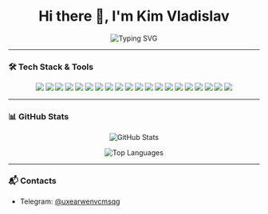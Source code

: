 <h1 align="center">Hi there 👋, I'm Kim Vladislav</h1>

<p align="center">
  <img src="https://readme-typing-svg.herokuapp.com?font=Fira+Code&size=22&pause=1000&color=00CCFF&center=true&width=435&lines=Frontend+Developer;React+%7C+Next.js+%7C+TypeScript+Enthusiast;Clean+Code+%26+UI%2FUX+Lover" alt="Typing SVG" />
</p>

---

### 🛠️ Tech Stack & Tools

<p align="center">
  <img src="https://img.shields.io/badge/-JavaScript-F7DF1E?style=flat&logo=javascript&logoColor=000" />
  <img src="https://img.shields.io/badge/-TypeScript-3178C6?style=flat&logo=typescript&logoColor=fff" />
  <img src="https://img.shields.io/badge/-React-61DAFB?style=flat&logo=react&logoColor=000" />
  <img src="https://img.shields.io/badge/-Next.js-000000?style=flat&logo=next.js&logoColor=fff" />
  <img src="https://img.shields.io/badge/-Node.js-339933?style=flat&logo=node.js&logoColor=fff" />
  <img src="https://img.shields.io/badge/-SCSS-CC6699?style=flat&logo=sass&logoColor=fff" />
  <img src="https://img.shields.io/badge/-HTML5-E34F26?style=flat&logo=html5&logoColor=fff" />
  <img src="https://img.shields.io/badge/-CSS3-1572B6?style=flat&logo=css3&logoColor=fff" />
  <img src="https://img.shields.io/badge/-RTK-764ABC?style=flat&logo=redux&logoColor=fff" />
  <img src="https://img.shields.io/badge/-Zustand-000000?style=flat&logo=zustand&logoColor=white" />
  <img src="https://img.shields.io/badge/-React%20Router-CA4245?style=flat&logo=reactrouter&logoColor=white" />
  <img src="https://img.shields.io/badge/-Git-F05032?style=flat&logo=git&logoColor=white" />
  <img src="https://img.shields.io/badge/-Express.js-000000?style=flat&logo=express&logoColor=white" />
  <img src="https://img.shields.io/badge/-Firebase-FFCA28?style=flat&logo=firebase&logoColor=000" />
  <img src="https://img.shields.io/badge/-Postman-FF6C37?style=flat&logo=postman&logoColor=white" />
  <img src="https://img.shields.io/badge/-Insomnia-4000BF?style=flat&logo=insomnia&logoColor=white" />
  <img src="https://img.shields.io/badge/-Python-3776AB?style=flat&logo=python&logoColor=white" />
  <img src="https://img.shields.io/badge/-C++-00599C?style=flat&logo=c%2B%2B&logoColor=white" />
  <img src="https://img.shields.io/badge/-Java-007396?style=flat&logo=java&logoColor=white" />
  <img src="https://img.shields.io/badge/-Webpack-8DD6F9?style=flat&logo=webpack&logoColor=000" />
</p>

---

### 📊 GitHub Stats

<p align="center">
  <img src="https://github-readme-stats.vercel.app/api?username=4444kim&show_icons=true&theme=radical&title_color=00CCFF&icon_color=00CCFF&text_color=ffffff&bg_color=0,000000,080838" alt="GitHub Stats" />
</p>

<p align="center">
  <img src="https://github-readme-stats.vercel.app/api/top-langs/?username=4444kim&layout=compact&theme=radical&title_color=00CCFF&text_color=ffffff&bg_color=0,000000,080838" alt="Top Languages" />
</p>

---

### 📬 Contacts

- Telegram: [@uxearwenvcmsqg](https://t.me/uxearwenvcmsqg)
